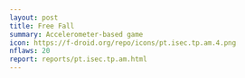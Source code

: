 ```yaml
---
layout: post
title: Free Fall
summary: Accelerometer-based game
icon: https://f-droid.org/repo/icons/pt.isec.tp.am.4.png
nflaws: 20
report: reports/pt.isec.tp.am.html
---
```

